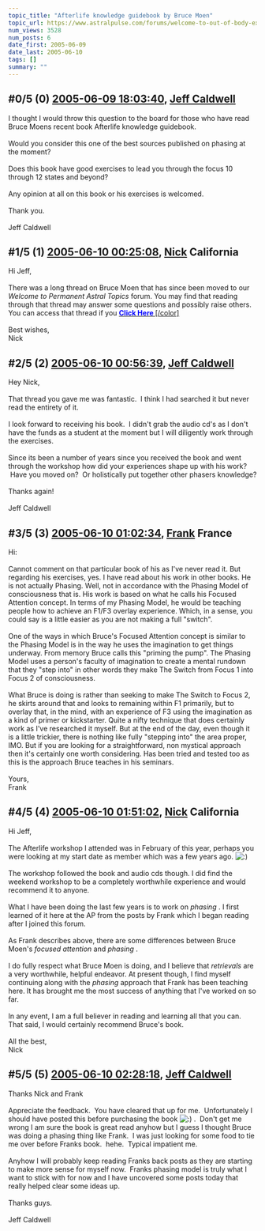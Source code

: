 ```yaml
---
topic_title: "Afterlife knowledge guidebook by Bruce Moen"
topic_url: https://www.astralpulse.com/forums/welcome-to-out-of-body-experiences!/afterlife-knowledge-guidebook-by-bruce-moen
num_views: 3528
num_posts: 6
date_first: 2005-06-09
date_last: 2005-06-10
tags: []
summary: ""
---
```


## \#0/5 (0) [2005-06-09 18:03:40](https://www.astralpulse.com/forums/index.php?msg=166058), [Jeff Caldwell](https://www.astralpulse.com/forums/profile/?u=9073)  ##
<section>
I thought I would throw this question to the board for those who have read Bruce Moens recent book Afterlife knowledge guidebook.
<br>
<br>
Would you consider this one of the best sources published on phasing at the moment?
<br>
<br>
Does this book have good exercises to lead you through the focus 10 through 12 states and beyond?
<br>
<br>
Any opinion at all on this book or his exercises is welcomed.
<br>
<br>
Thank you.
<br>
<br>
Jeff Caldwell
</section>

## \#1/5 (1) [2005-06-10 00:25:08](https://www.astralpulse.com/forums/index.php?msg=166096), [Nick](https://www.astralpulse.com/forums/profile/?u=2080) California ##
<section>
Hi Jeff,
<br>
<br>
There was a long thread on Bruce Moen that has since been moved to our
<i>
 Welcome to Permanent Astral Topics
</i>
forum. You may find that reading through that thread may answer some questions and possibly raise others. You can access that thread if you
<a class="bbc_link" href="http://www.astralpulse.com/forums/viewtopic.php?t=17022" rel="noopener" target="_blank">
 <b>
  <span class="bbc_color" style="color: blue;">
   Click Here
  </span>
 </b>
 [/color]
</a>
<br>
<br>
Best wishes,
<br>
Nick
</section>

## \#2/5 (2) [2005-06-10 00:56:39](https://www.astralpulse.com/forums/index.php?msg=166097), [Jeff Caldwell](https://www.astralpulse.com/forums/profile/?u=9073)  ##
<section>
Hey Nick,
<br>
<br>
That thread you gave me was fantastic.  I think I had searched it but never read the entirety of it.
<br>
<br>
I look forward to receiving his book.  I didn't grab the audio cd's as I don't have the funds as a student at the moment but I will diligently work through the exercises.
<br>
<br>
Since its been a number of years since you received the book and went through the workshop how did your experiences shape up with his work?  Have you moved on?  Or holistically put together other phasers knowledge?
<br>
<br>
Thanks again!
<br>
<br>
Jeff Caldwell
</section>

## \#3/5 (3) [2005-06-10 01:02:34](https://www.astralpulse.com/forums/index.php?msg=166098), [Frank](https://www.astralpulse.com/forums/profile/?u=359) France ##
<section>
Hi:
<br>
<br>
Cannot comment on that particular book of his as I've never read it. But regarding his exercises, yes. I have read about his work in other books. He is not actually Phasing. Well, not in accordance with the Phasing Model of consciousness that is. His work is based on what he calls his Focused Attention concept. In terms of my Phasing Model, he would be teaching people how to achieve an F1/F3 overlay experience. Which, in a sense, you could say is a little easier as you are not making a full "switch".
<br>
<br>
One of the ways in which Bruce's Focused Attention concept is similar to the Phasing Model is in the way he uses the imagination to get things underway. From memory Bruce calls this "priming the pump". The Phasing Model uses a person's faculty of imagination to create a mental rundown that they "step into" in other words they make The Switch from Focus 1 into Focus 2 of consciousness.
<br>
<br>
What Bruce is doing is rather than seeking to make The Switch to Focus 2, he skirts around that and looks to remaining within F1 primarily, but to overlay that, in the mind, with an experience of F3 using the imagination as a kind of primer or kickstarter. Quite a nifty technique that does certainly work as I've researched it myself. But at the end of the day, even though it is a little trickier, there is nothing like fully "stepping into" the area proper, IMO. But if you are looking for a straightforward, non mystical approach then it's certainly one worth considering. Has been tried and tested too as this is the approach Bruce teaches in his seminars.
<br>
<br>
Yours,
<br>
Frank
</section>

## \#4/5 (4) [2005-06-10 01:51:02](https://www.astralpulse.com/forums/index.php?msg=166103), [Nick](https://www.astralpulse.com/forums/profile/?u=2080) California ##
<section>
Hi Jeff,
<br>
<br>
The Afterlife workshop I attended was in February of this year, perhaps you were looking at my start date as member which was a few years ago.
<img alt=":)" class="smiley" src="https://www.astralpulse.com/forums/Smileys/fugue/smiley.png" title="Smiley"/>
<br>
<br>
The workshop followed the book and audio cds though. I did find the weekend workshop to be a completely worthwhile experience and would recommend it to anyone.
<br>
<br>
What I have been doing the last few years is to work on
<i>
 phasing
</i>
. I first learned of it here at the AP from the posts by Frank which I began reading after I joined this forum.
<br>
<br>
As Frank describes above, there are some differences between Bruce Moen's
<i>
 focused attention
</i>
and
<i>
 phasing
</i>
.
<br>
<br>
I do fully respect what Bruce Moen is doing, and I believe that
<i>
 retrievals
</i>
are a very worthwhile, helpful endeavor. At present though, I find myself continuing along with the
<i>
 phasing
</i>
approach that Frank has been teaching here. It has brought me the most success of anything that I've worked on so far.
<br>
<br>
In any event, I am a full believer in reading and learning all that you can. That said, I would certainly recommend Bruce's book.
<br>
<br>
All the best,
<br>
Nick
</section>

## \#5/5 (5) [2005-06-10 02:28:18](https://www.astralpulse.com/forums/index.php?msg=166104), [Jeff Caldwell](https://www.astralpulse.com/forums/profile/?u=9073)  ##
<section>
Thanks Nick and Frank
<br>
<br>
Appreciate the feedback.  You have cleared that up for me.  Unfortunately I should have posted this before purchasing the book
<img alt=":)" class="smiley" src="https://www.astralpulse.com/forums/Smileys/fugue/smiley.png" title="Smiley"/>
.  Don't get me wrong I am sure the book is great read anyhow but I guess I thought Bruce was doing a phasing thing like Frank.  I was just looking for some food to tie me over before Franks book.  hehe.  Typical impatient me.
<br>
<br>
Anyhow I will probably keep reading Franks back posts as they are starting to make more sense for myself now.  Franks phasing model is truly what I want to stick with for now and I have uncovered some posts today that really helped clear some ideas up.
<br>
<br>
Thanks guys.
<br>
<br>
Jeff Caldwell
</section>
